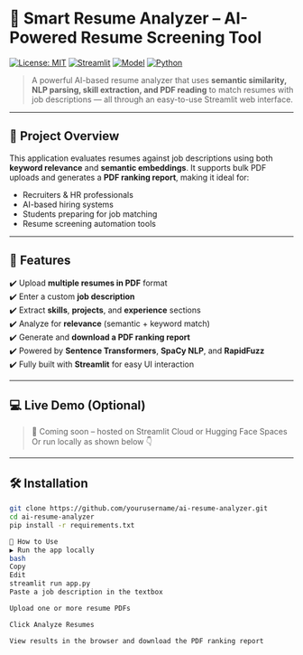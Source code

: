 # 📄 Smart Resume Analyzer – AI-Powered Resume Screening Tool

[![License: MIT](https://img.shields.io/badge/License-MIT-blue.svg)](LICENSE)
[![Streamlit](https://img.shields.io/badge/Built%20With-Streamlit-FF4B4B.svg)](https://streamlit.io/)
[![Model](https://img.shields.io/badge/NLP%20Backbone-SentenceTransformers-blue.svg)](https://www.sbert.net/)
[![Python](https://img.shields.io/badge/Python-3.8+-blue.svg)](https://www.python.org)

> A powerful AI-based resume analyzer that uses **semantic similarity, NLP parsing, skill extraction, and PDF reading** to match resumes with job descriptions — all through an easy-to-use Streamlit web interface.

---

## 🚀 Project Overview

This application evaluates resumes against job descriptions using both **keyword relevance** and **semantic embeddings**. It supports bulk PDF uploads and generates a **PDF ranking report**, making it ideal for:

- Recruiters & HR professionals
- AI-based hiring systems
- Students preparing for job matching
- Resume screening automation tools

---

## 🧠 Features

✔️ Upload **multiple resumes in PDF** format  
✔️ Enter a custom **job description**  
✔️ Extract **skills**, **projects**, and **experience** sections  
✔️ Analyze for **relevance** (semantic + keyword match)  
✔️ Generate and **download a PDF ranking report**  
✔️ Powered by **Sentence Transformers**, **SpaCy NLP**, and **RapidFuzz**  
✔️ Fully built with **Streamlit** for easy UI interaction

---

## 💻 Live Demo (Optional)

> 🔗 Coming soon – hosted on Streamlit Cloud or Hugging Face Spaces  
Or run locally as shown below 👇

---

## 🛠️ Installation

```bash
git clone https://github.com/yourusername/ai-resume-analyzer.git
cd ai-resume-analyzer
pip install -r requirements.txt

🧪 How to Use
▶️ Run the app locally
bash
Copy
Edit
streamlit run app.py
Paste a job description in the textbox

Upload one or more resume PDFs

Click Analyze Resumes

View results in the browser and download the PDF ranking report
